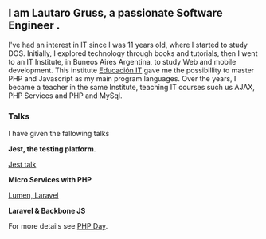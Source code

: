 ## I am Lautaro Gruss, a passionate Software Engineer .

I've had an interest in IT since I was 11 years old, where I started to study DOS. 
Initially, I explored technology through books and tutorials, then I went to an IT Institute, in Buneos Aires Argentina, to study Web and mobile development.
This institute [Educación IT](http://www.educacionit.com/) gave me the possibillity to master PHP and Javascript as my main program languages. Over the years, I became a teacher in the same Institute, teaching IT courses such us AJAX, PHP Services and PHP and MySql.



### Talks

I have given the fallowing talks

**Jest, the testing platform**.

[Jest talk](https://goo.gl/M5Ddgj)


**Micro Services with PHP** 

[Lumen, Laravel](https://goo.gl/M5Ddgj) 

**Laravel & Backbone JS**

For more details see [PHP Day](http://phpday.com.ar/).


